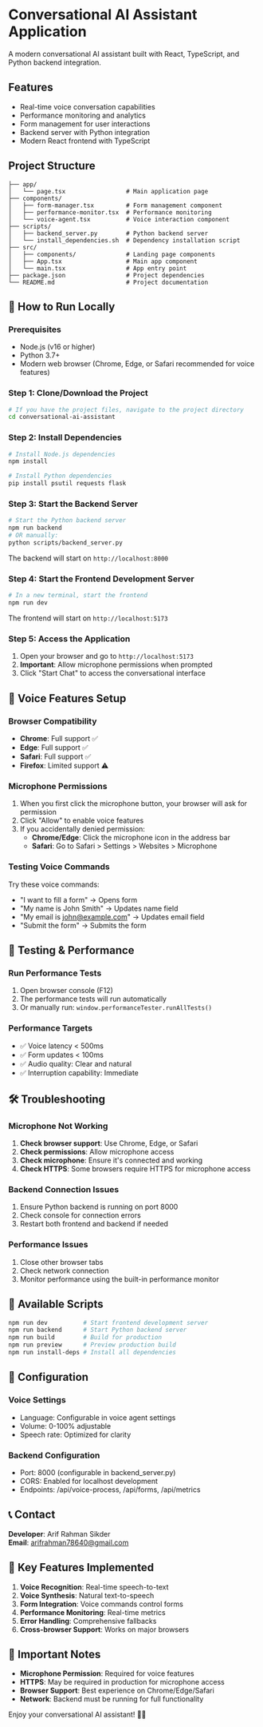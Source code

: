 # Conversational AI Assistant Application

A modern conversational AI assistant built with React, TypeScript, and Python backend integration.

## Features

- Real-time voice conversation capabilities
- Performance monitoring and analytics
- Form management for user interactions
- Backend server with Python integration
- Modern React frontend with TypeScript

## Project Structure

```
├── app/
│   └── page.tsx                 # Main application page
├── components/
│   ├── form-manager.tsx         # Form management component
│   ├── performance-monitor.tsx  # Performance monitoring
│   └── voice-agent.tsx          # Voice interaction component
├── scripts/
│   ├── backend_server.py        # Python backend server
│   └── install_dependencies.sh  # Dependency installation script
├── src/
│   ├── components/              # Landing page components
│   ├── App.tsx                  # Main app component
│   └── main.tsx                 # App entry point
├── package.json                 # Project dependencies
└── README.md                    # Project documentation
```

## 🚀 How to Run Locally

### Prerequisites
- Node.js (v16 or higher)
- Python 3.7+
- Modern web browser (Chrome, Edge, or Safari recommended for voice features)

### Step 1: Clone/Download the Project
```bash
# If you have the project files, navigate to the project directory
cd conversational-ai-assistant
```

### Step 2: Install Dependencies
```bash
# Install Node.js dependencies
npm install

# Install Python dependencies
pip install psutil requests flask
```

### Step 3: Start the Backend Server
```bash
# Start the Python backend server
npm run backend
# OR manually:
python scripts/backend_server.py
```
The backend will start on `http://localhost:8000`

### Step 4: Start the Frontend Development Server
```bash
# In a new terminal, start the frontend
npm run dev
```
The frontend will start on `http://localhost:5173`

### Step 5: Access the Application
1. Open your browser and go to `http://localhost:5173`
2. **Important**: Allow microphone permissions when prompted
3. Click "Start Chat" to access the conversational interface

## 🎤 Voice Features Setup

### Browser Compatibility
- **Chrome**: Full support ✅
- **Edge**: Full support ✅
- **Safari**: Full support ✅
- **Firefox**: Limited support ⚠️

### Microphone Permissions
1. When you first click the microphone button, your browser will ask for permission
2. Click "Allow" to enable voice features
3. If you accidentally denied permission:
   - **Chrome/Edge**: Click the microphone icon in the address bar
   - **Safari**: Go to Safari > Settings > Websites > Microphone

### Testing Voice Commands
Try these voice commands:
- "I want to fill a form" → Opens form
- "My name is John Smith" → Updates name field
- "My email is john@example.com" → Updates email field
- "Submit the form" → Submits the form

## 🧪 Testing & Performance

### Run Performance Tests
1. Open browser console (F12)
2. The performance tests will run automatically
3. Or manually run: `window.performanceTester.runAllTests()`

### Performance Targets
- ✅ Voice latency < 500ms
- ✅ Form updates < 100ms
- ✅ Audio quality: Clear and natural
- ✅ Interruption capability: Immediate

## 🛠️ Troubleshooting

### Microphone Not Working
1. **Check browser support**: Use Chrome, Edge, or Safari
2. **Check permissions**: Allow microphone access
3. **Check microphone**: Ensure it's connected and working
4. **Check HTTPS**: Some browsers require HTTPS for microphone access

### Backend Connection Issues
1. Ensure Python backend is running on port 8000
2. Check console for connection errors
3. Restart both frontend and backend if needed

### Performance Issues
1. Close other browser tabs
2. Check network connection
3. Monitor performance using the built-in performance monitor

## 📝 Available Scripts

```bash
npm run dev          # Start frontend development server
npm run backend      # Start Python backend server
npm run build        # Build for production
npm run preview      # Preview production build
npm run install-deps # Install all dependencies
```

## 🔧 Configuration

### Voice Settings
- Language: Configurable in voice agent settings
- Volume: 0-100% adjustable
- Speech rate: Optimized for clarity

### Backend Configuration
- Port: 8000 (configurable in backend_server.py)
- CORS: Enabled for localhost development
- Endpoints: /api/voice-process, /api/forms, /api/metrics

## 📞 Contact

**Developer**: Arif Rahman Sikder  
**Email**: arifrahman78640@gmail.com  


## 🎯 Key Features Implemented

1. **Voice Recognition**: Real-time speech-to-text
2. **Voice Synthesis**: Natural text-to-speech
3. **Form Integration**: Voice commands control forms
4. **Performance Monitoring**: Real-time metrics
5. **Error Handling**: Comprehensive fallbacks
6. **Cross-browser Support**: Works on major browsers

## 🚨 Important Notes

- **Microphone Permission**: Required for voice features
- **HTTPS**: May be required in production for microphone access
- **Browser Support**: Best experience on Chrome/Edge/Safari
- **Network**: Backend must be running for full functionality

Enjoy your conversational AI assistant! 🤖✨
